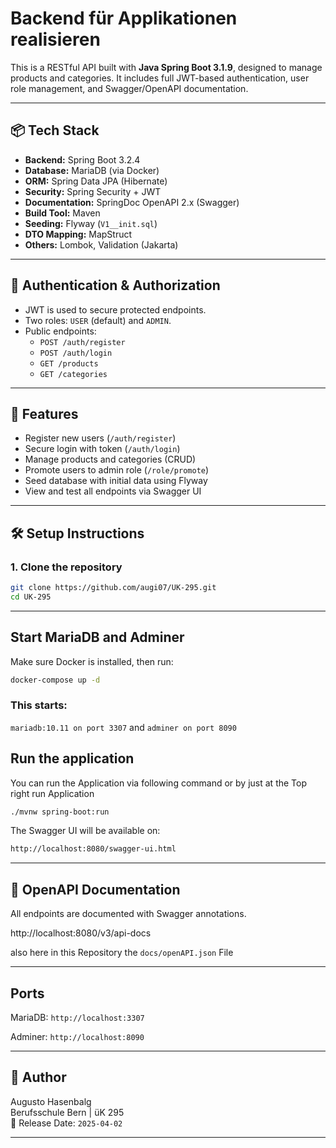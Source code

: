 # Backend für Applikationen realisieren

This is a RESTful API built with **Java Spring Boot 3.1.9**, designed to manage products and categories. It includes full JWT-based authentication, user role management, and Swagger/OpenAPI documentation.

---

## 📦 Tech Stack

- **Backend:** Spring Boot 3.2.4
- **Database:** MariaDB (via Docker)
- **ORM:** Spring Data JPA (Hibernate)
- **Security:** Spring Security + JWT
- **Documentation:** SpringDoc OpenAPI 2.x (Swagger)
- **Build Tool:** Maven
- **Seeding:** Flyway (`V1__init.sql`)
- **DTO Mapping:** MapStruct
- **Others:** Lombok, Validation (Jakarta)

---

## 🔐 Authentication & Authorization

- JWT is used to secure protected endpoints.
- Two roles: `USER` (default) and `ADMIN`.
- Public endpoints:
    - `POST /auth/register`
    - `POST /auth/login`
    - `GET /products`
    - `GET /categories`

---

## 🚀 Features

- Register new users (`/auth/register`)
- Secure login with token (`/auth/login`)
- Manage products and categories (CRUD)
- Promote users to admin role (`/role/promote`)
- Seed database with initial data using Flyway
- View and test all endpoints via Swagger UI

---

## 🛠 Setup Instructions

### 1. Clone the repository

```bash
git clone https://github.com/augi07/UK-295.git
cd UK-295
```
---
##  Start MariaDB and Adminer

Make sure Docker is installed, then run:

```bash
docker-compose up -d
```

### This starts:

`mariadb:10.11 on port 3307`
and
`adminer on port 8090`

## Run the application

You can run the Application via following command or by just at the Top right run Application
```bash
./mvnw spring-boot:run
```

The Swagger UI will be available on:
```bash
http://localhost:8080/swagger-ui.html
```

---

## 📄 OpenAPI Documentation
All endpoints are documented with Swagger annotations.

http://localhost:8080/v3/api-docs

also here in this Repository the `docs/openAPI.json` File


---

## Ports

MariaDB: `http://localhost:3307`

Adminer: `http://localhost:8090`

---

## 👤 Author

Augusto Hasenbalg  
Berufsschule Bern | üK 295  
📅 Release Date: `2025-04-02`

---

